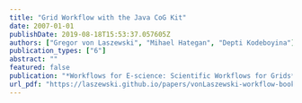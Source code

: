 ```yaml
---
title: "Grid Workflow with the Java CoG Kit"
date: 2007-01-01
publishDate: 2019-08-18T15:53:37.057605Z
authors: ["Gregor von Laszewski", "Mihael Hategan", "Depti Kodeboyina"]
publication_types: ["6"]
abstract: ""
featured: false
publication: "*Workflows for E-science: Scientific Workflows for Grids*"
url_pdf: "https://laszewski.github.io/papers/vonLaszewski-workflow-book.pdf"
---
```


